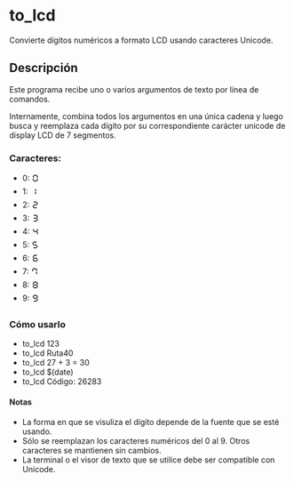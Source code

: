 # to_lcd

Convierte dígitos numéricos a formato LCD usando caracteres Unicode.


## Descripción

Este programa recibe uno o varios argumentos de texto por línea de comandos.

Internamente, combina todos los argumentos en una única cadena y luego busca y reemplaza cada dígito por su correspondiente carácter unicode de display LCD de 7 segmentos.


### Caracteres:

- 0: 🯰
- 1: 🯱
- 2: 🯲
- 3: 🯳
- 4: 🯴
- 5: 🯵
- 6: 🯶
- 7: 🯷
- 8: 🯸
- 9: 🯹


### Cómo usarlo

- to_lcd 123
- to_lcd Ruta40
- to_lcd 27 + 3 = 30
- to_lcd $(date)
- to_lcd Código: 26283


#### Notas

- La forma en que se visuliza el dígito depende de la fuente que se esté usando.
- Sólo se reemplazan los caracteres numéricos del 0 al 9. Otros caracteres se mantienen sin cambios.
- La terminal o el visor de texto que se utilice debe ser compatible con Unicode.
